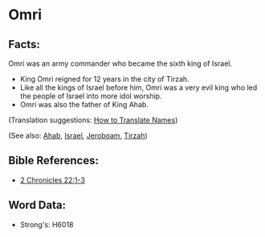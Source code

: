# Omri #

## Facts: ##

Omri was an army commander who became the sixth king of Israel.

* King Omri reigned for 12 years in the city of Tirzah. 
* Like all the kings of Israel before him, Omri was a very evil king who led the people of Israel into more idol worship.
* Omri was also the father of King Ahab.

(Translation suggestions: [How to Translate Names](rc://en/ta/man/translate/translate-names))

(See also: [Ahab](../names/ahab.md), [Israel](../kt/israel.md), [Jeroboam](../names/jeroboam.md), [Tirzah](../names/tirzah.md))

## Bible References: ##

* [2 Chronicles 22:1-3](rc://en/tn/help/2ch/22/01)

## Word Data: ##

* Strong's: H6018
